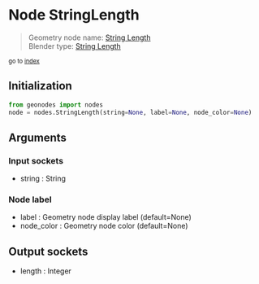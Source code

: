 
# Node StringLength

> Geometry node name: [String Length](https://docs.blender.org/manual/en/latest/modeling/geometry_nodes/text/string_length.html)<br>
  Blender type: [String Length](https://docs.blender.org/api/current/bpy.types.FunctionNodeStringLength.html)
  
<sub>go to [index](/docs/index.md)</sub>

## Initialization

```python
from geonodes import nodes
node = nodes.StringLength(string=None, label=None, node_color=None)
```



## Arguments


### Input sockets

- string : String

### Node label

- label : Geometry node display label (default=None)
- node_color : Geometry node color (default=None)

## Output sockets

- length : Integer
